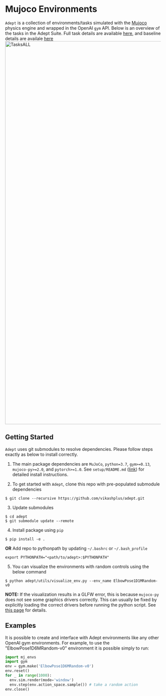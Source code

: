 # Mujoco Environments
`Adept` is a collection of environments/tasks simulated with the [Mujoco](http://www.mujoco.org/) physics engine and wrapped in the OpenAI `gym` API. 
Below is an overview of the tasks in the Adept Suite. Full task details are available [here](https://github.com/vikashplus/adept/blob/master/adept/envs/Tasks.md), and baseline details are availale [here](https://github.com/vikashplus/adept/tree/master/adept/agents)
<img width="1240" alt="TasksALL" src="https://user-images.githubusercontent.com/23240128/134825260-0de32d74-e096-4ea5-906d-26302fade35f.png">


## Getting Started
`Adept` uses git submodules to resolve dependencies. Please follow steps exactly as below to install correctly.

1. The main package dependencies are `MuJoCo`, `python=3.7`, `gym>=0.13`, `mujoco-py>=2.0`, and `pytorch>=1.0`. See `setup/README.md` ([link](https://github.com/vikashplus/adept/tree/master/setup#installation)) for detailed install instructions.

2. To get started with `Adept`, clone this repo with pre-populated submodule dependencies
```
$ git clone --recursive https://github.com/vikashplus/adept.git
```
3. Update submodules
```
$ cd adept
$ git submodule update --remote
```
4. Install package using `pip`
```
$ pip install -e .
```
**OR**
Add repo to pythonpath by updating `~/.bashrc` or `~/.bash_profile`
```
export PYTHONPATH="<path/to/adept>:$PYTHONPATH"
```
5. You can visualize the environments with random controls using the below command
```
$ python adept/utils/visualize_env.py --env_name ElbowPose1D1MRandom-v0
```
**NOTE:** If the visualization results in a GLFW error, this is because `mujoco-py` does not see some graphics drivers correctly. This can usually be fixed by explicitly loading the correct drivers before running the python script. See [this page](https://github.com/aravindr93/mjrl/tree/master/setup#known-issues) for details.

## Examples
It is possible to create and interface with Adept environments like any other OpenAI gym environments. For example, to use the "ElbowPose1D6MRandom-v0" environment it is possible simply to run:

```python
import mj_envs
import gym
env = gym.make('ElbowPose1D6MRandom-v0')
env.reset()
for _ in range(1000):
  env.sim.render(mode='window')
  env.step(env.action_space.sample()) # take a random action
env.close()
```

